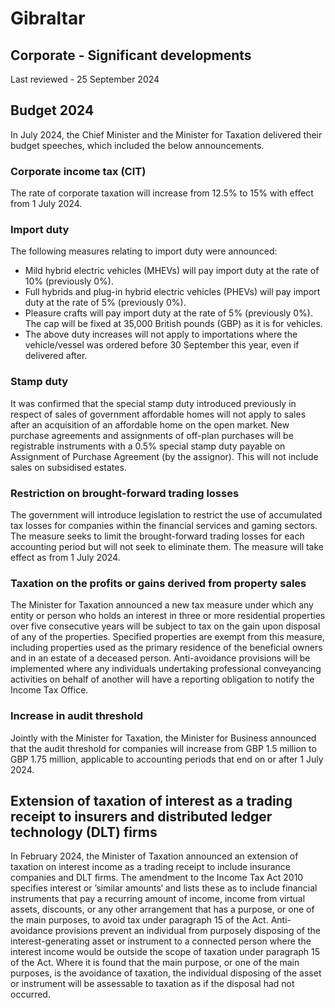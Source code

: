 # Gibraltar
## Corporate - Significant developments
Last reviewed - 25 September 2024
## Budget 2024
In July 2024, the Chief Minister and the Minister for Taxation delivered their budget speeches, which included the below announcements.
### Corporate income tax (CIT)
The rate of corporate taxation will increase from 12.5% to 15% with effect from 1 July 2024. 
### Import duty
The following measures relating to import duty were announced:
  * Mild hybrid electric vehicles (MHEVs) will pay import duty at the rate of 10% (previously 0%).
  * Full hybrids and plug-in hybrid electric vehicles (PHEVs) will pay import duty at the rate of 5% (previously 0%).
  * Pleasure crafts will pay import duty at the rate of 5% (previously 0%). The cap will be fixed at 35,000 British pounds (GBP) as it is for vehicles.
  * The above duty increases will not apply to importations where the vehicle/vessel was ordered before 30 September this year, even if delivered after.


### Stamp duty 
It was confirmed that the special stamp duty introduced previously in respect of sales of government affordable homes will not apply to sales after an acquisition of an affordable home on the open market.
New purchase agreements and assignments of off-plan purchases will be registrable instruments with a 0.5% special stamp duty payable on Assignment of Purchase Agreement (by the assignor). This will not include sales on subsidised estates.
### Restriction on brought-forward trading losses
The government will introduce legislation to restrict the use of accumulated tax losses for companies within the financial services and gaming sectors. The measure seeks to limit the brought-forward trading losses for each accounting period but will not seek to eliminate them. The measure will take effect as from 1 July 2024.
### Taxation on the profits or gains derived from property sales 
The Minister for Taxation announced a new tax measure under which any entity or person who holds an interest in three or more residential properties over five consecutive years will be subject to tax on the gain upon disposal of any of the properties. Specified properties are exempt from this measure, including properties used as the primary residence of the beneficial owners and in an estate of a deceased person. 
Anti-avoidance provisions will be implemented where any individuals undertaking professional conveyancing activities on behalf of another will have a reporting obligation to notify the Income Tax Office. 
### Increase in audit threshold
Jointly with the Minister for Taxation, the Minister for Business announced that the audit threshold for companies will increase from GBP 1.5 million to GBP 1.75 million, applicable to accounting periods that end on or after 1 July 2024.
## Extension of taxation of interest as a trading receipt to insurers and distributed ledger technology (DLT) firms
In February 2024, the Minister of Taxation announced an extension of taxation on interest income as a trading receipt to include insurance companies and DLT firms.
The amendment to the Income Tax Act 2010 specifies interest or ’similar amounts‘ and lists these as to include financial instruments that pay a recurring amount of income, income from virtual assets, discounts, or any other arrangement that has a purpose, or one of the main purposes, to avoid tax under paragraph 15 of the Act.
Anti-avoidance provisions prevent an individual from purposely disposing of the interest-generating asset or instrument to a connected person where the interest income would be outside the scope of taxation under paragraph 15 of the Act. Where it is found that the main purpose, or one of the main purposes, is the avoidance of taxation, the individual disposing of the asset or instrument will be assessable to taxation as if the disposal had not occurred.
